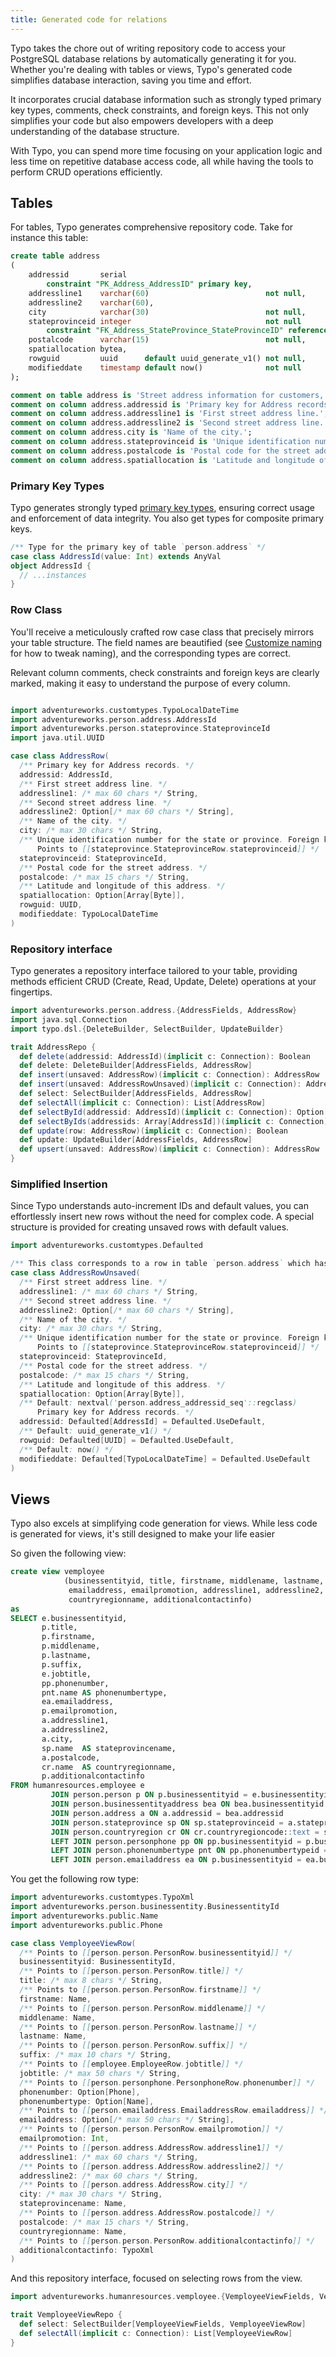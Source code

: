 ```yaml
---
title: Generated code for relations
---
```


Typo takes the chore out of writing repository code to access your PostgreSQL database relations by automatically
generating it for you. Whether you're dealing with tables or views, Typo's generated code simplifies database
interaction, saving you time and effort. 

It incorporates crucial database information such as strongly typed primary key types, comments, check constraints, and foreign keys. 
This not only simplifies your code but also empowers developers with a deep understanding of the database structure. 

With Typo, you can spend more time focusing on your application logic and less time on repetitive database access code, all while
having the tools to perform CRUD operations efficiently. 


## Tables

For tables, Typo generates comprehensive repository code. Take for instance this table: 

```sql
create table address
(
    addressid       serial
        constraint "PK_Address_AddressID" primary key,
    addressline1    varchar(60)                          not null,
    addressline2    varchar(60),
    city            varchar(30)                          not null,
    stateprovinceid integer                              not null
        constraint "FK_Address_StateProvince_StateProvinceID" references stateprovince,
    postalcode      varchar(15)                          not null,
    spatiallocation bytea,
    rowguid         uuid      default uuid_generate_v1() not null,
    modifieddate    timestamp default now()              not null
);

comment on table address is 'Street address information for customers, employees, and vendors.';
comment on column address.addressid is 'Primary key for Address records.';
comment on column address.addressline1 is 'First street address line.';
comment on column address.addressline2 is 'Second street address line.';
comment on column address.city is 'Name of the city.';
comment on column address.stateprovinceid is 'Unique identification number for the state or province. Foreign key to StateProvince table.';
comment on column address.postalcode is 'Postal code for the street address.';
comment on column address.spatiallocation is 'Latitude and longitude of this address.';
```

### Primary Key Types

Typo generates strongly typed [primary key types](type-safety/id-types.md), ensuring correct usage and enforcement of data integrity. 
You also get types for composite primary keys.

```scala
/** Type for the primary key of table `person.address` */
case class AddressId(value: Int) extends AnyVal
object AddressId {
  // ...instances
}
```

### Row Class

You'll receive a meticulously crafted row case class that precisely mirrors your table structure. 
The field names are beautified (see [Customize naming](customization/customize-naming.md) for how to tweak naming), 
and the corresponding types are correct.

Relevant column comments, check constraints and foreign keys are clearly marked, 
making it easy to understand the purpose of every column.

```scala mdoc

import adventureworks.customtypes.TypoLocalDateTime
import adventureworks.person.address.AddressId
import adventureworks.person.stateprovince.StateprovinceId
import java.util.UUID

case class AddressRow(
  /** Primary key for Address records. */
  addressid: AddressId,
  /** First street address line. */
  addressline1: /* max 60 chars */ String,
  /** Second street address line. */
  addressline2: Option[/* max 60 chars */ String],
  /** Name of the city. */
  city: /* max 30 chars */ String,
  /** Unique identification number for the state or province. Foreign key to StateProvince table.
      Points to [[stateprovince.StateprovinceRow.stateprovinceid]] */
  stateprovinceid: StateprovinceId,
  /** Postal code for the street address. */
  postalcode: /* max 15 chars */ String,
  /** Latitude and longitude of this address. */
  spatiallocation: Option[Array[Byte]],
  rowguid: UUID,
  modifieddate: TypoLocalDateTime
)
```

### Repository interface

Typo generates a repository interface tailored to your table, providing methods efficient CRUD (Create, Read, Update,
Delete) operations at your fingertips.

```scala mdoc
import adventureworks.person.address.{AddressFields, AddressRow}
import java.sql.Connection
import typo.dsl.{DeleteBuilder, SelectBuilder, UpdateBuilder}

trait AddressRepo {
  def delete(addressid: AddressId)(implicit c: Connection): Boolean
  def delete: DeleteBuilder[AddressFields, AddressRow]
  def insert(unsaved: AddressRow)(implicit c: Connection): AddressRow
  def insert(unsaved: AddressRowUnsaved)(implicit c: Connection): AddressRow
  def select: SelectBuilder[AddressFields, AddressRow]
  def selectAll(implicit c: Connection): List[AddressRow]
  def selectById(addressid: AddressId)(implicit c: Connection): Option[AddressRow]
  def selectByIds(addressids: Array[AddressId])(implicit c: Connection): List[AddressRow]
  def update(row: AddressRow)(implicit c: Connection): Boolean
  def update: UpdateBuilder[AddressFields, AddressRow]
  def upsert(unsaved: AddressRow)(implicit c: Connection): AddressRow
}
```

### Simplified Insertion

Since Typo understands auto-increment IDs and default values, you can effortlessly insert new rows
without the need for complex code. A special structure is provided for creating unsaved rows with default values.

```scala mdoc
import adventureworks.customtypes.Defaulted

/** This class corresponds to a row in table `person.address` which has not been persisted yet */
case class AddressRowUnsaved(
  /** First street address line. */
  addressline1: /* max 60 chars */ String,
  /** Second street address line. */
  addressline2: Option[/* max 60 chars */ String],
  /** Name of the city. */
  city: /* max 30 chars */ String,
  /** Unique identification number for the state or province. Foreign key to StateProvince table.
      Points to [[stateprovince.StateprovinceRow.stateprovinceid]] */
  stateprovinceid: StateprovinceId,
  /** Postal code for the street address. */
  postalcode: /* max 15 chars */ String,
  /** Latitude and longitude of this address. */
  spatiallocation: Option[Array[Byte]],
  /** Default: nextval('person.address_addressid_seq'::regclass)
      Primary key for Address records. */
  addressid: Defaulted[AddressId] = Defaulted.UseDefault,
  /** Default: uuid_generate_v1() */
  rowguid: Defaulted[UUID] = Defaulted.UseDefault,
  /** Default: now() */
  modifieddate: Defaulted[TypoLocalDateTime] = Defaulted.UseDefault
) 
```

## Views

Typo also excels at simplifying code generation for views. 
While less code is generated for views, it's still designed to make your life easier

So given the following view:

```sql
create view vemployee
            (businessentityid, title, firstname, middlename, lastname, suffix, jobtitle, phonenumber, phonenumbertype,
             emailaddress, emailpromotion, addressline1, addressline2, city, stateprovincename, postalcode,
             countryregionname, additionalcontactinfo)
as
SELECT e.businessentityid,
       p.title,
       p.firstname,
       p.middlename,
       p.lastname,
       p.suffix,
       e.jobtitle,
       pp.phonenumber,
       pnt.name AS phonenumbertype,
       ea.emailaddress,
       p.emailpromotion,
       a.addressline1,
       a.addressline2,
       a.city,
       sp.name  AS stateprovincename,
       a.postalcode,
       cr.name  AS countryregionname,
       p.additionalcontactinfo
FROM humanresources.employee e
         JOIN person.person p ON p.businessentityid = e.businessentityid
         JOIN person.businessentityaddress bea ON bea.businessentityid = e.businessentityid
         JOIN person.address a ON a.addressid = bea.addressid
         JOIN person.stateprovince sp ON sp.stateprovinceid = a.stateprovinceid
         JOIN person.countryregion cr ON cr.countryregioncode::text = sp.countryregioncode::text
         LEFT JOIN person.personphone pp ON pp.businessentityid = p.businessentityid
         LEFT JOIN person.phonenumbertype pnt ON pp.phonenumbertypeid = pnt.phonenumbertypeid
         LEFT JOIN person.emailaddress ea ON p.businessentityid = ea.businessentityid;

```

You get the following row type:

```scala mdoc
import adventureworks.customtypes.TypoXml
import adventureworks.person.businessentity.BusinessentityId
import adventureworks.public.Name
import adventureworks.public.Phone

case class VemployeeViewRow(
  /** Points to [[person.person.PersonRow.businessentityid]] */
  businessentityid: BusinessentityId,
  /** Points to [[person.person.PersonRow.title]] */
  title: /* max 8 chars */ String,
  /** Points to [[person.person.PersonRow.firstname]] */
  firstname: Name,
  /** Points to [[person.person.PersonRow.middlename]] */
  middlename: Name,
  /** Points to [[person.person.PersonRow.lastname]] */
  lastname: Name,
  /** Points to [[person.person.PersonRow.suffix]] */
  suffix: /* max 10 chars */ String,
  /** Points to [[employee.EmployeeRow.jobtitle]] */
  jobtitle: /* max 50 chars */ String,
  /** Points to [[person.personphone.PersonphoneRow.phonenumber]] */
  phonenumber: Option[Phone],
  phonenumbertype: Option[Name],
  /** Points to [[person.emailaddress.EmailaddressRow.emailaddress]] */
  emailaddress: Option[/* max 50 chars */ String],
  /** Points to [[person.person.PersonRow.emailpromotion]] */
  emailpromotion: Int,
  /** Points to [[person.address.AddressRow.addressline1]] */
  addressline1: /* max 60 chars */ String,
  /** Points to [[person.address.AddressRow.addressline2]] */
  addressline2: /* max 60 chars */ String,
  /** Points to [[person.address.AddressRow.city]] */
  city: /* max 30 chars */ String,
  stateprovincename: Name,
  /** Points to [[person.address.AddressRow.postalcode]] */
  postalcode: /* max 15 chars */ String,
  countryregionname: Name,
  /** Points to [[person.person.PersonRow.additionalcontactinfo]] */
  additionalcontactinfo: TypoXml
)
```

And this repository interface, focused on selecting rows from the view.

```scala mdoc
import adventureworks.humanresources.vemployee.{VemployeeViewFields, VemployeeViewRow}

trait VemployeeViewRepo {
  def select: SelectBuilder[VemployeeViewFields, VemployeeViewRow]
  def selectAll(implicit c: Connection): List[VemployeeViewRow]
}
```